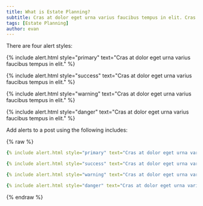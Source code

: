 ```yaml
---
title: What is Estate Planning?
subtitle: Cras at dolor eget urna varius faucibus tempus in elit. Cras a dui imperdiet, tempus metus quis, pharetra turpis.
tags: [Estate Planning]
author: evan
---
```


There are four alert styles:

{% include alert.html style="primary" text="Cras at dolor eget urna varius faucibus tempus in elit." %}

{% include alert.html style="success" text="Cras at dolor eget urna varius faucibus tempus in elit." %}

{% include alert.html style="warning" text="Cras at dolor eget urna varius faucibus tempus in elit." %}

{% include alert.html style="danger" text="Cras at dolor eget urna varius faucibus tempus in elit." %}

Add alerts to a post using the following includes:

{% raw %}
```yaml
{% include alert.html style="primary" text="Cras at dolor eget urna varius faucibus tempus in elit." %}

{% include alert.html style="success" text="Cras at dolor eget urna varius faucibus tempus in elit." %}

{% include alert.html style="warning" text="Cras at dolor eget urna varius faucibus tempus in elit." %}

{% include alert.html style="danger" text="Cras at dolor eget urna varius faucibus tempus in elit." %}
```
{% endraw %}
